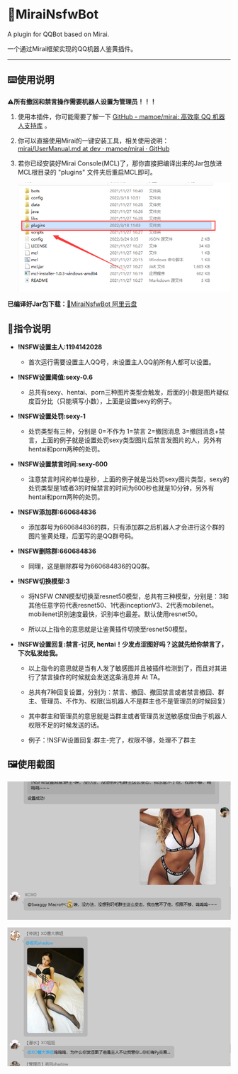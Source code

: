 # 🐧MiraiNsfwBot

A plugin for QQBot based on Mirai.

一个通过Mirai框架实现的QQ机器人鉴黄插件。

---



## ⌨️使用说明
**⚠️所有撤回和禁言操作需要机器人设置为管理员！！！**
1. 使用本插件，你可能需要了解一下 [GitHub - mamoe/mirai: 高效率 QQ 机器人支持库](https://github.com/mamoe/mirai) 。

2. 你可以直接使用Mirai的一键安装工具，相关使用说明：[mirai/UserManual.md at dev · mamoe/mirai · GitHub](https://github.com/mamoe/mirai/blob/dev/docs/UserManual.md#%E4%BD%BF%E7%94%A8%E7%BA%AF%E6%8E%A7%E5%88%B6%E5%8F%B0%E7%89%88%E6%9C%AC) 

3. 若你已经安装好Mirai Console(MCL)了，那你直接把编译出来的Jar包放进MCL根目录的 "plugins" 文件夹后重启MCL即可。
   
   ![](https://raw.githubusercontent.com/SwaggyMacro/MiraiNsfwBot/master/preview/2022-03-24-10-51-21-image.png)

**已编译好Jar包下载：**[🔗MiraiNsfwBot 阿里云盘](https://www.aliyundrive.com/s/1wwVbw9X9SG)



## 🦾指令说明

- **!NSFW设置主人:1194142028**
  
  - 首次运行需要设置主人QQ号，未设置主人QQ前所有人都可以设置。

- **!NSFW设置阈值:sexy-0.6**
  
  - 总共有sexy、hentai、porn三种图片类型会触发，后面的小数是图片疑似度百分比（只能填写小数），上面是设置sexy的例子。

- **!NSFW设置处罚:sexy-1**
  
  - 处罚类型有三种，分别是 0=不作为 1=禁言 2=撤回消息 3=撤回消息+禁言，上面的例子就是设置处罚sexy类型图片后禁言发图片的人，另外有hentai和porn两种的处罚。

- **!NSFW设置禁言时间:sexy-600**
  
  - 注意禁言时间的单位是秒，上面的例子就是当处罚sexy图片类型，sexy的处罚类型是1或者3的时候禁言的时间为600秒也就是10分钟，另外有hentai和porn两种的处罚。

- **!NSFW添加群:660684836**
  
  - 添加群号为660684836的群，只有添加群之后机器人才会进行这个群的图片鉴黄处理，后面写的是QQ群号码。

- **!NSFW删除群:660684836**
  
  - 同理，这是删除群号为660684836的QQ群。

- **!NSFW切换模型:3**
  
  - 将NSFW CNN模型切换至resnet50模型，总共有三种模型，分别是：3和其他任意字符代表resnet50、1代表inceptionV3、2代表mobilenet。mobilenet识别速度最快，识别率也最差。默认使用resnet50。
  
  - 所以以上指令的意思就是让鉴黄插件切换至resnet50模型。

- **!NSFW设置回复:禁言-讨厌, hentai！少发点涩图好吗？这就先给你禁言了，下次私发给我。**
  
  - 以上指令的意思就是当有人发了敏感图并且被插件检测到了，而且对其进行了禁言操作的时候就会发送这条消息并 At TA。
  
  - 总共有7种回复设置，分别为：禁言、撤回、撤回禁言或者禁言撤回、群主、管理员、不作为、权限(当机器人不是群主也不是管理员的时候回复)
  
  - 其中群主和管理员的意思就是当群主或者管理员发送敏感度但由于机器人权限不足的时候发送的话。
  
  - 例子：!NSFW设置回复:群主-完了，权限不够，处理不了群主



## 🖼️使用截图

![](https://raw.githubusercontent.com/SwaggyMacro/MiraiNsfwBot/master/preview/2022-03-24-11-13-36-image.png)

![](https://raw.githubusercontent.com/SwaggyMacro/MiraiNsfwBot/master/preview/2022-03-24-11-13-49-image.png)

